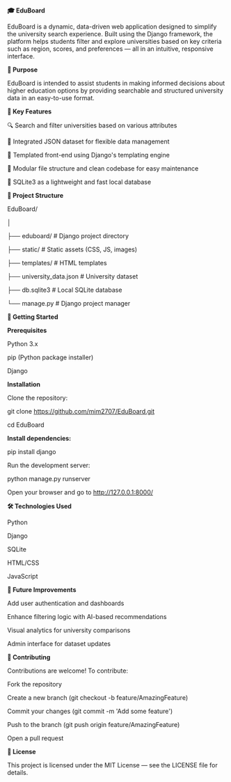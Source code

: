 **🎓 EduBoard**

EduBoard is a dynamic, data-driven web application designed to simplify the university search experience. Built using the Django framework, the platform helps students filter and explore universities based on key criteria such as region, scores, and preferences — all in an intuitive, responsive interface.

**🧠 Purpose**

EduBoard is intended to assist students in making informed decisions about higher education options by providing searchable and structured university data in an easy-to-use format.

**📌 Key Features**

🔍 Search and filter universities based on various attributes

🧾 Integrated JSON dataset for flexible data management

📄 Templated front-end using Django's templating engine

🧱 Modular file structure and clean codebase for easy maintenance

💾 SQLite3 as a lightweight and fast local database

**📁 Project Structure**

EduBoard/

│

├── eduboard/               # Django project directory

├── static/                 # Static assets (CSS, JS, images)

├── templates/              # HTML templates

├── university_data.json    # University dataset

├── db.sqlite3              # Local SQLite database

└── manage.py               # Django project manager

**🚀 Getting Started**

**Prerequisites**

Python 3.x

pip (Python package installer)

Django

**Installation**

Clone the repository:

git clone https://github.com/mim2707/EduBoard.git

cd EduBoard

**Install dependencies:**

pip install django

Run the development server:

python manage.py runserver

Open your browser and go to http://127.0.0.1:8000/

**🛠️ Technologies Used**

Python

Django

SQLite

HTML/CSS

JavaScript

**🌱 Future Improvements**

Add user authentication and dashboards

Enhance filtering logic with AI-based recommendations

Visual analytics for university comparisons

Admin interface for dataset updates

**🤝 Contributing**

Contributions are welcome! To contribute:

Fork the repository

Create a new branch (git checkout -b feature/AmazingFeature)

Commit your changes (git commit -m 'Add some feature')

Push to the branch (git push origin feature/AmazingFeature)

Open a pull request

**📄 License**

This project is licensed under the MIT License — see the LICENSE file for details.
